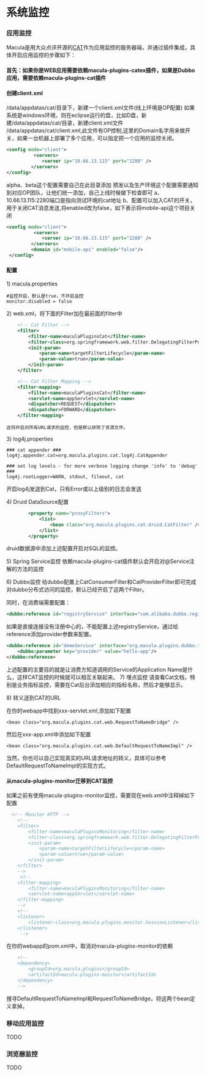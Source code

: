 # 系统监控

### 应用监控

Macula是用大众点评开源的[CAT](https://github.com/dianping/cat)作为应用监控的服务器端，并通过插件集成，具体开启应用监控的步骤如下：

#### 首先：如果你是WEB应用需要依赖macula-plugins-catex插件，如果是Dubbo应用，需要依赖macula-plugins-cat插件



#### 创建client.xml

\/data\/appdatas\/cat\/目录下，新建一个client.xml文件\(线上环境是OP配置\)
如果系统是windows环境，则在eclipse运行的盘，比如D盘，新建\/data\/appdatas\/cat\/目录，新建client.xml文件
\/data\/appdatas\/cat\/client.xml,此文件有OP控制,这里的Domain名字用来做开关，如果一台机器上部署了多个应用，可以指定把一个应用的监控关闭。

```xml
<config mode="client">
          <servers>
             <server ip="10.66.13.115" port="2280" />
         </servers>
</config>
```

alpha、beta这个配置需要自己在此目录添加
预发以及生产环境这个配置需要通知到对应OP团队，让他们统一添加，自己上线时候做下检查即可
a、10.66.13.115:2280端口是指向测试环境的cat地址
b、配置可以加入CAT的开关，用于关闭CAT消息发送,将enabled改为false，如下表示将mobile-api这个项目关闭

```xml
<config mode="client">
          <servers>
             <server ip="10.66.13.115" port="2280" />
         </servers>
         <domain id="mobile-api" enabled="false"/>
 </config>
```

#### 配置

1\) macula.properties

```
#监控开启，默认是true，不开启监控
monitor.disabled = false
```

2\) web.xml，将下面的Filter加在最前面的filter中

```xml
    <!-- Cat Filter -->
    <filter>
        <filter-name>maculaPluginsCat</filter-name>
        <filter-class>org.springframework.web.filter.DelegatingFilterProxy</filter-class>
        <init-param>
            <param-name>targetFilterLifecycle</param-name>
            <param-value>true</param-value>
        </init-param>
    </filter>

    <!-- Cat Filter Mapping -->
    <filter-mapping>
        <filter-name>maculaPluginsCat</filter-name>
        <servlet-name>appServlet</servlet-name>
        <dispatcher>REQUEST</dispatcher>
        <dispatcher>FORWARD</dispatcher>
    </filter-mapping>
```

```
这将开启对所有URL请求的监控，但是默认排除了资源文件。
```

3\) log4j.properties

```
### cat appender ###
log4j.appender.cat=org.macula.plugins.cat.log4j.CatAppender

### set log levels - for more verbose logging change 'info' to 'debug' ###
log4j.rootLogger=WARN, stdout, fileout, cat
```

开启log4j发送到Cat，只有Error或以上级别的日志会发送

4\) Druid DataSource配置

```xml
        <property name="proxyFilters">
            <list>
                <bean class="org.macula.plugins.cat.druid.CatFilter" />
            </list>
        </property>
```

druid数据源中添加上述配置开启对SQL的监控。

5\) Spring Service监控
依赖macula-plugins-cat插件默认会开启对@Service注解的方法的监控

6\) Dubbo监控
给dubbo配置上CatConsumerFilter和CatProviderFilter即可完成对dubbo分布式访问的监控，默认已经开启了这两个Filter。

同时，在消费端需要配置：

```xml
<dubbo:reference id="registryService" interface="com.alibaba.dubbo.registry.RegistryService" check="false" />
```

如果是直接连接没有注册中心的，不能配置上述registryService，通过给reference添加provider参数来配置。

```xml
<dubbo:reference id="demoService" interface="org.macula.plugins.dubbo.test.api.DemoService" >
    <dubbo:parameter key="provider" value="hello-app"/>
</dubbo:reference>
```

上述配置的主要目的就是让消费方知道调用的Service的Application Name是什么，这样CAT监控的时候就可以相互关联起来。
7\) 埋点监控
请查看Cat文档，特别是业务指标监控，需要在Cat后台添加相应的指标名称，然后才能够显示。

8\) 转义送到CAT的URL

在你的webapp中找到xxx-servlet.xml,添加如下配置

```
<bean class="org.macula.plugins.cat.web.RequestToNameBridge" /> 
```

然后在xxx-app.xml中添加如下配置

```
<bean class="org.macula.plugins.cat.web.DefaultRequestToNameImpl" /> 
```

当然，你也可以自己实现真实的URL请求地址的转义，具体可以参考DefaultRequestToNameImpl的实现方式。

#### 从macula-plugins-monitor迁移到CAT监控

如果之前有使用macula-plugins-monitor监控，需要现在web.xml中注释掉如下配置

```xml
  <!-- Monitor HTTP -->
    <!-- 
    <filter>
        <filter-name>maculaPluginsMonitoring</filter-name>
        <filter-class>org.springframework.web.filter.DelegatingFilterProxy</filter-class>
        <init-param>
            <param-name>targetFilterLifecycle</param-name>
            <param-value>true</param-value>
        </init-param>
    </filter>
    -->
     <!--
    <filter-mapping>
        <filter-name>maculaPluginsMonitoring</filter-name>
        <servlet-name>appServlet</servlet-name>
    </filter-mapping>
    -->
    <!-- 
    <listener>
        <listener-class>org.macula.plugins.monitor.SessionListener</listener-class>
    </listener>
     -->    
```

在你的webapp的pom.xml中，取消对macula-plugins-monitor的依赖

```xml
    <!-- 
    <dependency>
        <groupId>org.macula.plugins</groupId>
        <artifactId>macula-plugins-monitor</artifactId>
    </dependency>
    -->
```

搜寻DefaultRequestToNameImpl和RequestToNameBridge，将这两个bean定义拿掉。

### 移动应用监控

TODO

### 浏览器监控

TODO

